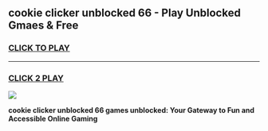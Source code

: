 
## cookie clicker unblocked 66 - Play Unblocked Gmaes & Free
<h3>
<a href="https://premium.freeplayer.one?title=cookie_clicker_unblocked_66&ref=20F">CLICK TO PLAY</a></h3>
<hr>

<h3>
<a href="https://premium.freeplayer.one?title=cookie_clicker_unblocked_66&ref=20F">CLICK 2 PLAY</a>
  
</h3>

<a href="https://premium.freeplayer.one?title=cookie_clicker_unblocked_66&ref=20F/"><img src="https://clearcache.store/games.png"></a>


**cookie clicker unblocked 66 games unblocked: Your Gateway to Fun and Accessible Online Gaming**
